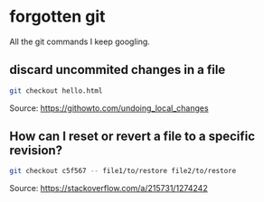 # forgotten git

All the git commands I keep googling.


## discard uncommited changes in a file

```bash
git checkout hello.html
```
Source: https://githowto.com/undoing_local_changes


## How can I reset or revert a file to a specific revision?

```bash
git checkout c5f567 -- file1/to/restore file2/to/restore
```
Source: https://stackoverflow.com/a/215731/1274242
